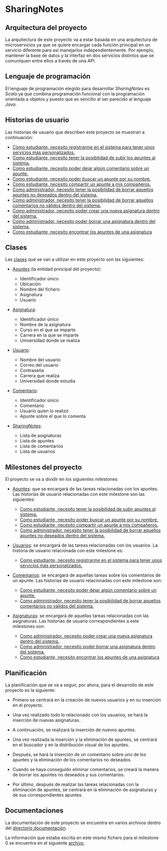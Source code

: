 # SharingNotes

## Arquitectura del proyecto

La arquitectura de este proyecto va a estar basada en una arquitectura de microservicios ya que se quiere encargar cada función principal en un servicio diferente para así manejarlos independientemente. Por ejemplo, mantener la base de datos y la interfaz en dos servicios distintos que se comuniquen entre ellos a través de una API. 

## Lenguaje de programación

El lenguaje de programación elegido para desarrollar *SharingNotes* es *Scala* ya que combina programación funcional con la programación orientada a objetos y puesto que es sencillo al ser parecido al lenguaje *Java*.

## Historias de usuario

Las historias de usuario que describen este proyecto se muestran a continuación:

- [Como estudiante, necesito registrarme en el sistema para tener unos servicios más personalizados.](https://github.com/mjls130598/SharingNotes/issues/10)
- [Como estudiante, necesito tener la posibilidad de subir los apuntes al sistema.](https://github.com/mjls130598/SharingNotes/issues/12)
- [Como estudiante, necesito poder dejar algún comentario sobre un apunte.](https://github.com/mjls130598/SharingNotes/issues/13)
- [Como estudiante, necesito poder buscar un apunte por su nombre.](https://github.com/mjls130598/SharingNotes/issues/14)
- [Como estudiante, necesito compartir un apunte a mis compañeros.](https://github.com/mjls130598/SharingNotes/issues/15)
- [Como administrador, necesito tener la posibilidad de borrar aquellos apuntes no deseados dentro del sistema.](https://github.com/mjls130598/SharingNotes/issues/16)
- [Como administrador, necesito tener la posibilidad de borrar aquellos comentarios no válidos dentro del sistema.](https://github.com/mjls130598/SharingNotes/issues/17)
- [Como administrador, necesito poder crear una nueva asignatura dentro del sistema.](https://github.com/mjls130598/SharingNotes/issues/18)
- [Como administrador, necesito poder borrar una asignatura dentro del sistema.](https://github.com/mjls130598/SharingNotes/issues/19)
- [Como estudiante, necesito encontrar los apuntes de una asignatura](https://github.com/mjls130598/SharingNotes/issues/24)

## Clases

Las [clases](https://github.com/mjls130598/CC-proyecto/tree/master/src/SharingNotes) que se van a utilizar en este proyecto son las siguientes:

* [Apuntes](https://github.com/mjls130598/SharingNotes/blob/master/src/SharingNotes/Apuntes.scala) (la entidad principal del proyecto):
	* Identificador único
	* Ubicación
	* Nombre del fichero
	* Asignatura
	* Usuario

* [Asignatura](https://github.com/mjls130598/SharingNotes/blob/master/src/SharingNotes/Asignatura.scala):
	* Identificador único
	* Nombre de la asignatura
	* Curso en el que se imparte
	* Carrera en la que se imparte
	* Universidad donde se realiza

* [Usuario](https://github.com/mjls130598/SharingNotes/blob/master/src/SharingNotes/Usuario.scala):
	* Nombre del usuario
	* Correo del usuario
	* Contraseña
	* Carrera que realiza
	* Universidad donde estudia

* [Comentario](https://github.com/mjls130598/SharingNotes/blob/master/src/SharingNotes/Comentario.scala):
	* Identificador único
	* Comentario
	* Usuario quien lo realizó
	* Apunte sobre el que lo comenta

* [SharingNotes](https://github.com/mjls130598/SharingNotes/blob/master/src/SharingNotes/Principal.scala):
	* Lista de asignaturas
	* Lista de apuntes
	* Lista de comentarios
	* Lista de usuarios

## Milestones del proyecto

El proyecto se va a dividir en los siguientes milestones: 

* [Apuntes](https://github.com/mjls130598/SharingNotes/milestone/5): que se encargará de las tareas relacionadas con los apuntes. Las historias de usuario relacionadas con este milestone son las siguientes:

	* [Como estudiante, necesito tener la posibilidad de subir apuntes al sistema.](https://github.com/mjls130598/SharingNotes/issues/12)
	* [Como estudiante, necesito poder buscar un apunte por su nombre.](https://github.com/mjls130598/SharingNotes/issues/14)
	* [Como estudiante, necesito compartir un apunte a mis compañeros.](https://github.com/mjls130598/SharingNotes/issues/15)
	* [Como administrador, necesito tener la posibilidad de borrar aquellos apuntes no deseados dentro del sistema.](https://github.com/mjls130598/SharingNotes/issues/16)

* [Usuarios](https://github.com/mjls130598/SharingNotes/milestone/4): se encargará de las tareas relacionadas con los usuarios. La historia de usuario relacionada con este milestone es:
	
	* [Como estudiante, necesito registrarme en el sistema para tener unos servicios más personalizados.](https://github.com/mjls130598/SharingNotes/issues/10)

* [Comentarios](https://github.com/mjls130598/SharingNotes/milestone/6): se encargará de aquellas tareas sobre los comentarios de un apunte. Las historias de usuario relacionadas con este milestone son:

	* [Como estudiante, necesito poder dejar algún comentario sobre un apunte.](https://github.com/mjls130598/SharingNotes/issues/13)
	* [Como administrador, necesito tener la posibilidad de borrar aquellos comentarios no válidos del sistema.](https://github.com/mjls130598/SharingNotes/issues/17)

* [Asignaturas](https://github.com/mjls130598/SharingNotes/milestone/7): se encargará de aquellas tareas relacionadas con las asignaturas. Las historias de usuario correspondientes a este milestones son:

	* [Como administrador, necesito poder crear una nueva asignatura dentro del sistema.](https://github.com/mjls130598/SharingNotes/issues/18)
	* [Como administrador, necesito poder borrar una asignatura dentro del sistema.](https://github.com/mjls130598/SharingNotes/issues/19)
	* [Como estudiante, necesito encontrar los apuntes de una asignatura](https://github.com/mjls130598/SharingNotes/issues/24)

## Planificación

La planificación que se va a seguir, por ahora, para el desarrollo de este proyecto es la siguiente:

* Primero se centrará en la creación de nuevos usuarios y en su inserción en el proyecto.

* Una vez realizado todo lo relacionado con los usuarios, se hará la inserción de nuevas asignaturas.

* A continuación, se realizará la inserción de nuevos apuntes.

* Una vez realizada la inserción y la eliminación de apuntes, se centrará en el buscador y en la distribución visual de los apuntes.

* Después, se hará la inserción de un comentario sobre uno de los apuntes y la eliminación de los comentarios no deseados.

* Cuando se haya conseguido eliminar comentarios, se creará la manera de borrar los apuntes no deseados y sus comentarios.

* Por último, después de realizar las tareas relacionadas con la eliminación de apuntes, se centrará en la eliminación de asignaturas y de sus correspondientes apuntes. 

## Documentaciones

La documentación de este proyecto se encuentra en varios archivos dentro del [directorio documentación](https://github.com/mjls130598/CC-proyecto/tree/master/documentacion).

La información que estaba escrita en este mismo fichero para el milestone 0 se encuentra en el siguiente [archivo](https://github.com/mjls130598/CC-proyecto/tree/master/documentacion/milestone0.md).

